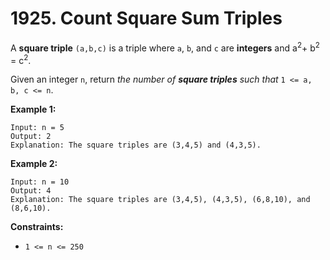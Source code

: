 # 1925. Count Square Sum Triples

A **square triple** `(a,b,c)` is a triple where `a`, `b`, and `c` are **integers** and a<sup>2</sup>+ b<sup>2</sup> = c<sup>2</sup>.

Given an integer `n`, return *the number of **square triples** such that* `1 <= a, b, c <= n`.

 

**Example 1:**

```
Input: n = 5
Output: 2
Explanation: The square triples are (3,4,5) and (4,3,5).
```

**Example 2:**

```
Input: n = 10
Output: 4
Explanation: The square triples are (3,4,5), (4,3,5), (6,8,10), and (8,6,10).
```

 

**Constraints:**

- `1 <= n <= 250`

